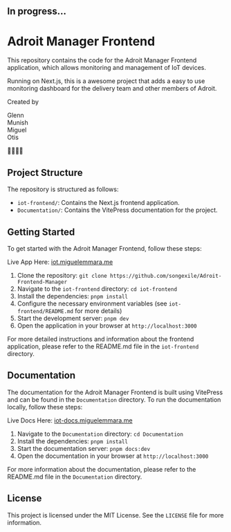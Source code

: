 ## In progress...

# Adroit Manager Frontend

This repository contains the code for the Adroit Manager Frontend application, which allows monitoring and management of IoT devices.

Running on Next.js, this is a awesome project that adds a easy to use monitoring dashboard for the delivery team and other members of Adroit.

Created by

Glenn
<br>
Munish
<br>
Miguel
<br>
Otis

💪💪💪💪

## Project Structure

The repository is structured as follows:

- `iot-frontend/`: Contains the Next.js frontend application.
- `Documentation/`: Contains the VitePress documentation for the project.

## Getting Started

To get started with the Adroit Manager Frontend, follow these steps:

Live App Here: [iot.miguelemmara.me](https://iot.miguelemmara.me/)

1. Clone the repository: `git clone https://github.com/songexile/Adroit-Frontend-Manager`
2. Navigate to the `iot-frontend` directory: `cd iot-frontend`
3. Install the dependencies: `pnpm install`
4. Configure the necessary environment variables (see `iot-frontend/README.md` for more details)
5. Start the development server: `pnpm dev`
6. Open the application in your browser at `http://localhost:3000`

For more detailed instructions and information about the frontend application, please refer to the README.md file in the `iot-frontend` directory.

## Documentation

The documentation for the Adroit Manager Frontend is built using VitePress and can be found in the `Documentation` directory. To run the documentation locally, follow these steps:

Live Docs Here: [iot-docs.miguelemmara.me](https://iot-docs.miguelemmara.me/)

1. Navigate to the `Documentation` directory: `cd Documentation`
2. Install the dependencies: `pnpm install`
3. Start the documentation server: `pnpm docs:dev`
4. Open the documentation in your browser at `http://localhost:3000`

For more information about the documentation, please refer to the README.md file in the `Documentation` directory.

## License

This project is licensed under the MIT License. See the `LICENSE` file for more information.
